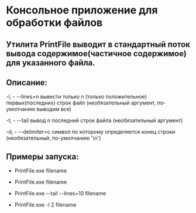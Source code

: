 # Консольное приложение для обработки файлов
## Утилита PrintFile выводит в стандартный поток вывода содержимое(частичное содержимое) для указанного файла.
## Описание:
-l, - --lines=n вывести только n (только положительное) первых(последних) строк файл (необязательный аргумент, по-умолчанию выводим все)

-t, - --tail вывод n последний строк файла (необязательный аргумент)

-d, - --delimiter=c символ по которому определяется конец строки (нeобязательный, по-умолчанию '\n')
## Примеры запуска:
- PrintFile.exe filename

- PrintFile.exe filename

- PrintFile.exe --tail --lines=10 filename

- PrintFile.exe -l 2 filename
